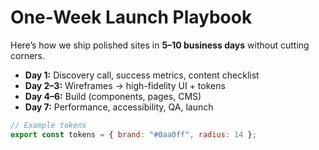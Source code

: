 # One-Week Launch Playbook

Here’s how we ship polished sites in **5–10 business days** without cutting corners.

- **Day 1:** Discovery call, success metrics, content checklist  
- **Day 2–3:** Wireframes → high-fidelity UI + tokens  
- **Day 4–6:** Build (components, pages, CMS)  
- **Day 7:** Performance, accessibility, QA, launch

```js
// Example tokens
export const tokens = { brand: "#0aa0ff", radius: 14 };
```
